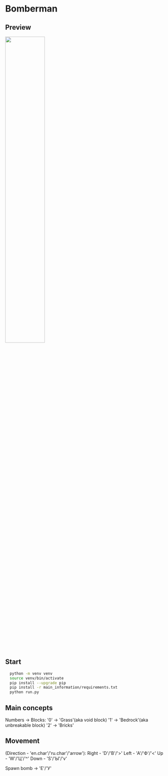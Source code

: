 # Bomberman

## Preview
<img src="./preview.gif" width="50%" />

## Start
```bash
  python -m venv venv
  source venv/bin/activate
  pip install --upgrade pip
  pip install -r main_information/requirements.txt 
  python run.py
```

## Main concepts

Numbers -> Blocks:
'0' -> 'Grass'(aka void block)
'1' -> 'Bedrock'(aka unbreakable block)
'2' -> 'Bricks'

## Movement
(Direction - 'en.char'/'ru.char'/'arrow'):
Right - 'D'/'В'/'>'
Left - 'A'/'Ф'/'<'
Up - 'W'/'Ц'/'^'
Down - 'S'/'Ы'/'v'

Spawn bomb -> 'E'/'У'
